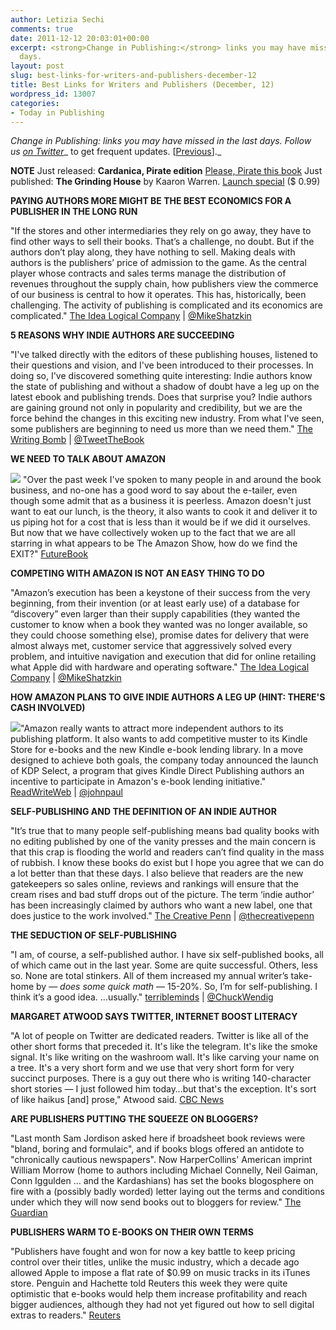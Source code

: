```yaml
---
author: Letizia Sechi
comments: true
date: 2011-12-12 20:03:01+00:00
excerpt: <strong>Change in Publishing:</strong> links you may have missed in the last
  days.
layout: post
slug: best-links-for-writers-and-publishers-december-12
title: Best Links for Writers and Publishers (December, 12)
wordpress_id: 13007
categories:
- Today in Publishing
---
```


_Change in Publishing: links you may have missed in the last days.
Follow us [on Twitter](http://www.twitter.com/40kbooks)__ to get frequent updates. [[Previous](http://www.40kbooks.com/?p=12843)]._

**NOTE**
Just released: **Cardanica, Pirate edition**
[Please, Pirate this book](http://www.40kbooks.com/?p=12879)
Just published: **The Grinding House** by Kaaron Warren.
[Launch special](http://www.40kbooks.com/?p=12869) ($ 0.99)

**PAYING AUTHORS MORE MIGHT BE THE BEST ECONOMICS FOR A PUBLISHER IN THE LONG RUN**

"If the stores and other intermediaries they rely on go away, they have to find other ways to sell their books. That’s a challenge, no doubt.
But if the authors don’t play along, they have nothing to sell. Making deals with authors is the publishers’ price of admission to the game.
As the central player whose contracts and sales terms manage the distribution of revenues throughout the supply chain, how publishers view the commerce of our business is central to how it operates. This has, historically, been challenging. The activity of publishing is complicated and its economics are complicated."
[The Idea Logical Company](http://www.idealog.com/blog/paying-authors-more-might-be-the-best-economics) | [@MikeShatzkin](http://twitter.com/mikeshatzkin)

**5 REASONS WHY INDIE AUTHORS ARE SUCCEEDING**

"I've talked directly with the editors of these publishing houses, listened to their questions and vision, and I've been introduced to their processes. In doing so, I've discovered something quite interesting: Indie authors know the state of publishing and without a shadow of doubt have a leg up on the latest ebook and publishing trends.
Does that surprise you?
Indie authors are gaining ground not only in popularity and credibility, but we are the force behind the changes in this exciting new industry. From what I've seen, some publishers are beginning to need us more than we need them."
[The Writing Bomb](http://thewritingbomb.blogspot.com/2011/08/5-reasons-why-indie-authors-are-winning.html?spref=tw) | [@TweetTheBook](https://twitter.com/#!/TweetTheBook)

**WE NEED TO TALK ABOUT AMAZON**

[![](http://www.40kbooks.com/wp-content/uploads/shutterstock_59308840.jpg)](http://www.40kbooks.com/?attachment_id=13030) "Over the past week I've spoken to many people in and around the book business, and no-one has a good word to say about the e-tailer, even though some admit that as a business it is peerless. Amazon doesn't just want to eat our lunch, is the theory, it also wants to cook it and deliver it to us piping hot for a cost that is less than it would be if we did it ourselves.
But now that we have collectively woken up to the fact that we are all starring in what appears to be The Amazon Show, how do we find the EXIT?"
[FutureBook](http://www.futurebook.net/content/we-need-talk-about-amazon)

**COMPETING WITH AMAZON IS NOT AN EASY THING TO DO**

"Amazon’s execution has been a keystone of their success from the very beginning, from their invention (or at least early use) of a database for “discovery” even larger than their supply capabilities (they wanted the customer to know when a book they wanted was no longer available, so they could choose something else), promise dates for delivery that were almost always met, customer service that aggressively solved every problem, and intuitive navigation and execution that did for online retailing what Apple did with hardware and operating software."
[The Idea Logical Company](http://www.idealog.com/blog/competing-with-amazon-is-not-an-easy-thing-to-do?utm_source=rss&utm_medium=rss&utm_campaign=competing-with-amazon-is-not-an-easy-thing-to-do) | [@MikeShatzkin](http://twitter.com/mikeshatzkin)

**HOW AMAZON PLANS TO GIVE INDIE AUTHORS A LEG UP (HINT: THERE'S CASH INVOLVED)**

[![](http://www.40kbooks.com/wp-content/uploads/amazonkindle150.jpg)](http://www.40kbooks.com/?attachment_id=13009)"Amazon really wants to attract more independent authors to its publishing platform. It also wants to add competitive muster to its Kindle Store for e-books and the new Kindle e-book lending library. In a move designed to achieve both goals, the company today announced the launch of KDP Select, a program that gives Kindle Direct Publishing authors an incentive to participate in Amazon's e-book lending initiative."
[ReadWriteWeb](http://www.readwriteweb.com/archives/amazon_kindle_indie_author_lending_fund.php) | [@johnpaul](https://twitter.com/#!/johnpaul)

**SELF-PUBLISHING AND THE DEFINITION OF AN INDIE AUTHOR**

"It’s true that to many people self-publishing means bad quality books with no editing published by one of the vanity presses and the main concern is that this crap is flooding the world and readers can’t find quality in the mass of rubbish. I know these books do exist but I hope you agree that we can do a lot better than that these days. I also believe that readers are the new gatekeepers so sales online, reviews and rankings will ensure that the cream rises and bad stuff drops out of the picture.
The term ‘indie author’ has been increasingly claimed by authors who want a new label, one that does justice to the work involved."
[The Creative Penn](http://www.thecreativepenn.com/2011/12/09/self-publishing-indie-author-definition/?utm_source=feedburner&utm_medium=feed&utm_campaign=Feed%3A+TheCreativePenn+%28The+Creative+Penn%29&utm_content=Google+Reader) | [@thecreativepenn](http://twitter.com/thecreativepenn)

**THE SEDUCTION OF SELF-PUBLISHING**

"I am, of course, a self-published author. I have six self-published books, all of which came out in the last year. Some are quite successful. Others, less so. None are total stinkers.
All of them increased my annual writer’s take-home by — *does some quick math* — 15-20%.
So, I’m for self-publishing. I think it’s a good idea.
…usually."
[terribleminds](http://terribleminds.com/ramble/2011/12/07/the-seduction-of-self-publishing/) | [@ChuckWendig](https://twitter.com/#!/ChuckWendig)

**MARGARET ATWOOD SAYS TWITTER, INTERNET BOOST LITERACY**

"A lot of people on Twitter are dedicated readers. Twitter is like all of the other short forms that preceded it. It's like the telegram. It's like the smoke signal. It's like writing on the washroom wall. It's like carving your name on a tree. It's a very short form and we use that very short form for very succinct purposes. There is a guy out there who is writing 140-character short stories — I just followed him today…but that's the exception. It's sort of like haikus [and] prose," Atwood said.
[CBC News](http://www.cbc.ca/news/arts/story/2011/12/05/margaret-atwood-digital-twitter-publishing.html)

**ARE PUBLISHERS PUTTING THE SQUEEZE ON BLOGGERS?**

"Last month Sam Jordison asked here if broadsheet book reviews were "bland, boring and formulaic", and if books blogs offered an antidote to "chronically cautious newspapers". Now HarperCollins' American imprint William Morrow (home to authors including Michael Connelly, Neil Gaiman, Conn Iggulden … and the Kardashians) has set the books blogosphere on fire with a (possibly badly worded) letter laying out the terms and conditions under which they will now send books out to bloggers for review."
[The Guardian](http://www.guardian.co.uk/books/booksblog/2011/dec/05/publishers-bloggers)

**PUBLISHERS WARM TO E-BOOKS ON THEIR OWN TERMS**

"Publishers have fought and won for now a key battle to keep pricing control over their titles, unlike the music industry, which a decade ago allowed Apple to impose a flat rate of $0.99 on music tracks in its iTunes store.
Penguin and Hachette told Reuters this week they were quite optimistic that e-books would help them increase profitability and reach bigger audiences, although they had not yet figured out how to sell digital extras to readers."
[Reuters](http://www.reuters.com/article/2011/12/02/us-media-summit-ebooks-idUSTRE7B113X20111202?type=companyNews)
